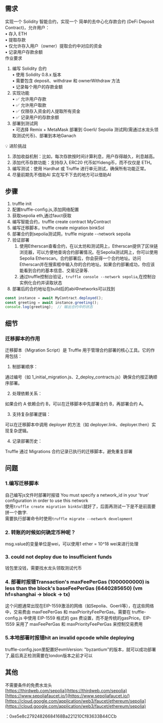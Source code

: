 ## 需求

实现一个 Solidity 智能合约，实现一个 简单的去中心化存款合约 (DeFi Deposit Contract)，允许用户：  
 • 存入 ETH  
 • 提取存款  
 • 仅允许存入用户（owner）提取合约中对应的资金  
 • 记录用户存款余额  
作业要求

1. 编写 Solidity 合约  
   • 使用 Solidity 0.8.x 版本  
    • 需要包含 deposit、withdraw 和 ownerWithdraw 方法  
    • 记录每个用户的存款金额
2. 实现功能  
   • ✅ 允许用户存款  
    • ✅ 允许用户取款  
    • ✅ 仅限存入资金的人提取所有资金  
    • ✅ 记录用户的存款余额
3. 部署到测试网  
   • 可选择 Remix + MetaMask 部署到 Goerli/ Sepolia 测试网(需通过水龙头领取测试代币)、部署到本地Ganach

💡 进阶挑战

1. 添加收益机制：比如，每次存款按时间计算利息，用户存得越久，利息越高。
2. 添加代币存款功能：支持存入 ERC20 代币如Yideng币，而不仅仅是 ETH。
3. 编写测试：使用 Hardhat 或 Truffle 进行单元测试，确保所有功能正常。
4. 尽量前期先不借助AI 实在写不下去的地方可以借助AI

## 步骤

1. truffle init
2. 配置truffle-config.js,添加网络配置
3. 获取sepolia eth,通过fauct获取
4. 编写智能合约，truffle create contract MyContract
5. 编写迁移脚本，truffle create migration binkSol
6. 部署合约到sepolia测试网，truffle migrate --network sepolia
7. 验证部署
   1. 使用Etherscan查看合约，在以太坊和测试网上，Etherscan提供了区块链浏览器，可以方便地查询合约部署情况。在Sepolia测试网上，你可以使用 Sepolia Etherscan。合约部署后，你会获得一个合约地址。访问Etherscan并在搜索框中输入你的合约地址。如果合约部署成功，你应该能看到合约的基本信息、交易记录等.
   2. 通过truffle控制台验证，`truffle console --network sepolia`,在控制台实例化合约并读取状态
8. 部署后的合约地址在build后的abi中networks可以找到
```javascript
const instance = await MyContract.deployed();
const greeting = await instance.greeting();
console.log(greeting);  // 输出合约中的状态
```

## 细节

### 迁移脚本的作用

迁移脚本（Migration Script）是 Truffle 用于管理合约部署的核心工具。它的作用包括：

1. 制部署顺序：

通过编号（如 1_initial_migration.js、2_deploy_contracts.js）确保合约按正确顺序部署。

2. 处理依赖关系：

如果合约 A 依赖合约 B，可以在迁移脚本中先部署合约 B，再部署合约 A。

3. 支持复杂部署逻辑：

可以在迁移脚本中调用 deployer 的方法（如 deployer.link、deployer.then）实现复杂逻辑。

4. 记录部署历史：

Truffle 通过 Migrations 合约记录已执行的迁移脚本，避免重复部署

## 问题

### 1.编写迁移脚本

自己编写js文件时部署时报错 You must specify a network_id in your 'true' configuration in order to use this network  
使用`truffle create migration binkSol`就好了，后面再测试一下是不是前面要拼一个数字.  
需要执行部署命令时使用`truffle migrate --network development`

### 2. 转账的时候如何确定币种呢？
msg.value的变量单位是wei，可以使用1 ether = 10^18 wei来进行处理

### 3. could not deploy due to insufficient funds
 钱包里没钱，需要找水龙头领取测试代币
### 4. 部署时报错Transaction's maxFeePerGas (1000000000) is less than the block's baseFeePerGas (6440285650) (vm hf=shanghai -> block -> tx)
这个问题通常出现在EIP-1559激活的网络（如Sepolia、Goerli等），在这些网络中，交易费由 maxFeePerGas 和 maxPriorityFeePerGas。需要在 truffle-config.js 中使用 EIP-1559 格式的 gas 费设置，而不是传统的gasPrice。EIP-1559 采用了 maxFeePerGas 和 maxPriorityFeePerGas 来控制交易费用
### 5.本地部署时报错hit an invalid opcode while deploying
truffle-config.json里配置好evmVersion: "byzantium"的版本，就可以成功部署了,最后真正检测需要在london版本之前才可以
## 其他

不需要条件的免费水龙头  
[https://thirdweb.com/sepolia](https://thirdweb.com/sepolia)  
[https://www.sepoliafaucet.io/](https://www.sepoliafaucet.io/)  
[https://cloud.google.com/application/web3/faucet/ethereum/sepolia](https://cloud.google.com/application/web3/faucet/ethereum/sepolia)

：0xe5e8c27924826684168Ba221210Cf83633B44CCb

